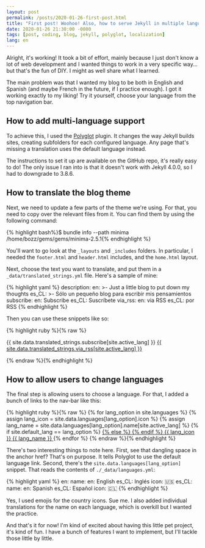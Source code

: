```yaml
---
layout: post
permalink: /posts/2020-01-26-first-post.html
title: "First post! Woohoo! Also, how to serve Jekyll in multiple languages"
date: 2020-01-26 21:30:00 -0800
tags: [post, coding, blog, jekyll, polyglot, localization]
lang: en
---
```


Alright, it's working! It took a bit of effort, mainly because I just don't know a lot of web development and I wanted things to work in a very specific way... but that's the fun of DIY. I might as well share what I learned.

<!--more-->

The main problem was that I wanted my blog to be both in English and Spanish (and maybe French in the future, if I practice enough). I got it working exactly to my liking! Try it yourself, choose your language from the top navigation bar.

## How to add multi-language support

To achieve this, I used the [Polyglot](https://github.com/untra/polyglot) plugin. It changes the way Jekyll builds sites, creating subfolders for each configured language. Any page that's missing a translation uses the default language instead.

The instructions to set it up are available on the GitHub repo, it's really easy to do! The only issue I ran into is that it doesn't work with Jekyll 4.0.0, so I had to downgrade to 3.8.6.

## How to translate the blog theme

Next, we need to update a few parts of the theme we're using. For that, you need to copy over the relevant files from it. You can find them by using the following command:

{% highlight bash%}$ bundle info --path minima
/home/bozz/gems/gems/minima-2.5.1{% endhighlight %}

You'll want to go look at the `_layouts` and `_includes` folders. In particular, I needed the `footer.html` and `header.html` includes, and the `home.html` layout.

Next, choose the text you want to translate, and put them in a `_data/translated_strings.yml` file. Here's a sample of mine:

{% highlight yaml %}
description:
  en: >-
    Just a little blog to put down my thoughts
  es_CL: >-
    Sólo un pequeño blog para escribir mis pensamientos
subscribe:
  en: Subscribe
  es_CL: Suscríbete
via_rss:
  en: via RSS
  es_CL: por RSS
{% endhighlight %}

Then you can use these snippets like so:

{% highlight ruby %}{% raw %}
<p class="rss-subscribe">{{ site.data.translated_strings.subscribe[site.active_lang] }} <a href="{{ "/feed.xml" | relative_url }}">{{ site.data.translated_strings.via_rss[site.active_lang] }}</a></p>
{% endraw %}{% endhighlight %}

## How to allow users to change languages

The final step is allowing users to choose a language. For that, I added a bunch of links to the nav-bar like this:

{% highlight ruby %}{% raw %}
{% for lang_option in site.languages %}
  {% assign lang_icon = site.data.languages[lang_option].icon %}
  {% assign lang_name = site.data.languages[lang_option].name[site.active_lang] %}
  {% if site.default_lang == lang_option %}
    <a class="page-link" href=" {{ page.permalink }}">
  {% else %}
    <a class="page-link" href="{{ site.url }}/{{ lang_option }}{{ page.permalink }}">
  {% endif %}
    {{ lang_icon }} {{ lang_name }} 
  </a>
{% endfor %}
{% endraw %}{% endhighlight %}

There's two interesting things to note here. First, see that dangling space in the anchor href? That's on purpose. It tells Polyglot to use the default language link. Second, there's the `site.data.languages[lang_option]` snippet. That reads the contents of `./_data/languages.yml`:

{% highlight yaml %}
en:
  name:
    en: English
    es_CL: Inglés
  icon: 🇺🇸
es_CL:
  name:
    en: Spanish
    es_CL: Español
  icon: 🇨🇱
{% endhighlight %}

Yes, I used emojis for the country icons. Sue me. I also added individual translations for the name on each language, which is overkill but I wanted the practice.

And that's it for now! I'm kind of excited about having this little pet project, it's kind of fun. I have a bunch of features I want to implement, but I'll tackle those little by little.
